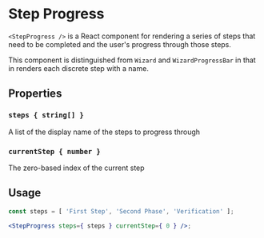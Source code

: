 # Step Progress

`<StepProgress />` is a React component for rendering a series of steps that need to be completed and the user's progress through those steps.

This component is distinguished from `Wizard` and `WizardProgressBar` in that in renders each discrete step with a name.

## Properties

### `steps { string[] }`

A list of the display name of the steps to progress through

### `currentStep { number }`

The zero-based index of the current step

## Usage

```jsx
const steps = [ 'First Step', 'Second Phase', 'Verification' ];

<StepProgress steps={ steps } currentStep={ 0 } />;
```
